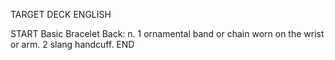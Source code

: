 TARGET DECK
ENGLISH

START
Basic
Bracelet
Back: n. 1 ornamental band or chain worn on the wrist or arm. 2 slang handcuff.
END
